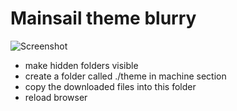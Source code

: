 # Mainsail theme blurry

![Screenshot](https://github.com/bumbeng/mainsail_theme_blurry/assets/111509593/0fb314ff-5f0c-4243-9103-60f101bf4ad9)


- make hidden folders visible
- create a folder called ./theme in machine section
- copy the downloaded files into this folder
- reload browser

